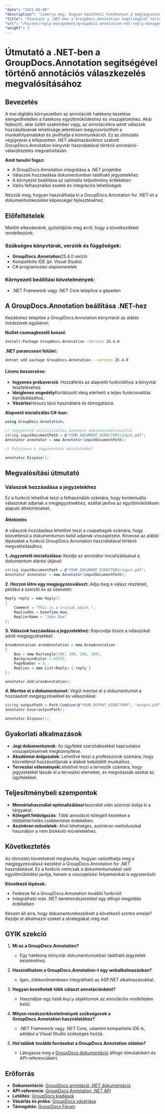```yaml
---
"date": "2025-05-06"
"description": "Ismerje meg, hogyan kezelheti hatékonyan a megjegyzésválaszokat a GroupDocs.Annotation for .NET segítségével. Ez az útmutató az integrációt, a válaszok hozzáadását és a gyakorlati használati eseteket tárgyalja."
"title": "Útmutató a .NET-ben a GroupDocs.Annotation segítségével történő annotációs válaszkezelés megvalósításához"
"url": "/hu/net/reply-management/groupdocs-annotation-net-reply-management-guide/"
"weight": 1
---
```


# Útmutató a .NET-ben a GroupDocs.Annotation segítségével történő annotációs válaszkezelés megvalósításához

## Bevezetés

A mai digitális környezetben az annotációk hatékony kezelése elengedhetetlen a hatékony együttműködéshez és visszajelzéshez. Akár fejlesztő, akár üzleti szakember vagy, az annotációkra adott válaszok hozzáadásának lehetősége jelentősen leegyszerűsítheti a munkafolyamatokat és javíthatja a kommunikációt. Ez az útmutató végigvezet a kifejezetten .NET alkalmazásokhoz szabott GroupDocs.Annotation könyvtár használatával történő annotáció-válaszkezelés megvalósításán.

**Amit tanulni fogsz:**
- A GroupDocs.Annotation integrálása a .NET projektbe
- Válaszok hozzáadása dokumentumban található jegyzetekhez
- A környezet beállítása az optimális teljesítmény érdekében
- Valós felhasználási esetek és integrációs lehetőségek

Nézzük meg, hogyan használhatja ki a GroupDocs.Annotation for .NET-et a dokumentumkezelési képességei fejlesztéséhez.

## Előfeltételek

Mielőtt elkezdenénk, győződjünk meg arról, hogy a következőkkel rendelkezünk:

### Szükséges könyvtárak, verziók és függőségek:
- **GroupDocs.Annotation**25.4.0 verzió
- Kompatibilis IDE (pl. Visual Studio)
- C# programozási alapismeretek

### Környezeti beállítási követelmények:
- .NET Framework vagy .NET Core telepítve a gépeden

## A GroupDocs.Annotation beállítása .NET-hez

Kezdéshez telepítse a GroupDocs.Annotation könyvtárat az alábbi módszerek egyikével:

**NuGet csomagkezelő konzol:**
```bash
Install-Package GroupDocs.Annotation -Version 25.4.0
```

**.NET parancssori felület:**
```bash
dotnet add package GroupDocs.Annotation --version 25.4.0
```

#### Licenc beszerzése:
- **Ingyenes próbaverzió**: Hozzáférés az alapvető funkciókhoz a könyvtár teszteléséhez.
- **Ideiglenes engedély**Korlátozott ideig elérhető a teljes funkcionalitás kipróbálásához.
- **Vásárlás**Hosszú távú használatra és támogatásra.

**Alapvető inicializálás C#-ban:**
```csharp
using GroupDocs.Annotation;

// Jegyzetelő inicializálása bemeneti dokumentumútvonallal
string inputDocumentPath = @"YOUR_DOCUMENT_DIRECTORY/input.pdf";
Annotator annotator = new Annotator(inputDocumentPath);

// Folytassa a jegyzetelési műveletekkel

annotator.Dispose();
```

## Megvalósítási útmutató

### Válaszok hozzáadása a jegyzetekhez

Ez a funkció lehetővé teszi a felhasználók számára, hogy kontextuális válaszokat adjanak a megjegyzésekhez, ezáltal javítva az együttműködésen alapuló áttekintéseket.

#### Áttekintés
A válaszok hozzáadása lehetővé teszi a csapattagok számára, hogy közvetlenül a dokumentumon belül adjanak visszajelzést. Kövesse az alábbi lépéseket a funkció GroupDocs.Annotation használatával történő megvalósításához.

**1. Jegyzetelő inicializálása:**
Kezdje az annotátor inicializálásával a dokumentum elérési útjával:
```csharp
string inputDocumentPath = @"YOUR_DOCUMENT_DIRECTORY/input.pdf";
Annotator annotator = new Annotator(inputDocumentPath);
```

**2. Hozzon létre egy megjegyzésválaszt:**
Adja meg a válasz részleteit, például a szerzőt és az üzenetet:
```csharp
Reply reply = new Reply()
{
    Comment = "This is a crucial point.",
    RepliedOn = DateTime.Now,
    ReplierName = "John Doe"
};
```

**3. Válaszok hozzáadása a jegyzetekhez:**
Kapcsolja össze a válaszokat adott megjegyzésekkel:
```csharp
AreaAnnotation areaAnnotation = new AreaAnnotation
{
    Box = new Rectangle(100, 100, 100, 100),
    BackgroundColor = 65535,
    PageNumber = 0,
    Replies = new List<Reply> { reply }
};

annotator.Add(areaAnnotation);
```

**4. Mentse el a dokumentumot:**
Végül mentse el a dokumentumot a hozzáadott megjegyzésekkel és válaszokkal:
```csharp
string outputPath = Path.Combine(@"YOUR_OUTPUT_DIRECTORY", "output.pdf");
annotator.Save(outputPath);

annotator.Dispose();
```

## Gyakorlati alkalmazások

- **Jogi dokumentumok**: Az ügyfelek szerződésekkel kapcsolatos visszajelzéseinek megkönnyítése.
- **Akadémiai dolgozatok**: Lehetővé teszi a professzorok számára, hogy közvetlenül hozzászóljanak a diákok beküldött munkáihoz.
- **Tervezési vélemények**Lehetővé teszi a tervezők számára, hogy jegyzetekkel lássák el a tervezési elemeket, és megvitassák azokat az ügyfelekkel.

## Teljesítménybeli szempontok

- **Memóriahasználat optimalizálása**Használat után azonnal dobja ki a tárgyakat.
- **Kötegelt feldolgozás**: Több annotáció kötegelt kezelése a többletterhelés csökkentése érdekében.
- **Aszinkron műveletek**: Ahol lehetséges, aszinkron metódusokat használjon a nem blokkoló műveletekhez.

## Következtetés

Az útmutató követésével megtanulta, hogyan valósíthatja meg a megjegyzésválasz-kezelést a GroupDocs.Annotation for .NET használatával. Ez a funkció nemcsak a dokumentumokkal való együttműködést javítja, hanem a visszajelzési folyamatokat is egyszerűsíti.

**Következő lépések:**
- Fedezze fel a GroupDocs.Annotation további funkcióit
- Integrálható más .NET keretrendszerekkel egy átfogó megoldás érdekében

Készen áll arra, hogy dokumentumkezelését a következő szintre emelje? Kezdje el alkalmazni ezeket a stratégiákat még ma!

## GYIK szekció

1. **Mi az a GroupDocs.Annotation?**
   - Egy hatékony könyvtár dokumentumokban található jegyzetek kezeléséhez.

2. **Használhatom a GroupDocs.Annotation-t egy webalkalmazásban?**
   - Igen, zökkenőmentesen integrálható az ASP.NET alkalmazásokkal.

3. **Hogyan kezelhetek több választ annotációnként?**
   - Használjon egy listát `Reply` objektumok az annotációs modelleden belül.

4. **Milyen rendszerkövetelmények szükségesek a GroupDocs.Annotation használatához?**
   - .NET Framework vagy .NET Core, valamint kompatibilis IDE-k, például a Visual Studio szükséges hozzá.

5. **Hol találok további forrásokat a GroupDocs.Annotation oldalon?**
   - Látogassa meg a [GroupDocs dokumentáció](https://docs.groupdocs.com/annotation/net/) átfogó útmutatókért és API-referenciákért.

## Erőforrás

- **Dokumentáció**: [GroupDocs annotáció .NET dokumentáció](https://docs.groupdocs.com/annotation/net/)
- **API-referencia**: [GroupDocs Annotation .NET API](https://reference.groupdocs.com/annotation/net/)
- **Letöltés**: [GroupDocs kiadások](https://releases.groupdocs.com/annotation/net/)
- **Vásárlás és próba**: [GroupDocs vásárlása](https://purchase.groupdocs.com/buy)
- **Támogatás**: [GroupDocs Fórum](https://forum.groupdocs.com/c/annotation/)